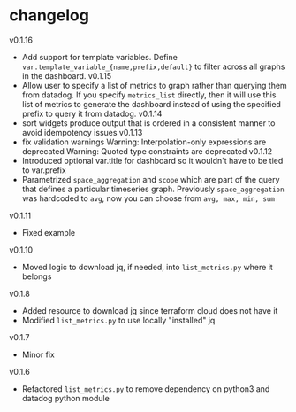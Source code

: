 # changelog
v0.1.16
- Add support for template variables. Define `var.template_variable_{name,prefix,default}`
  to filter across all graphs in the dashboard.
v0.1.15
- Allow user to specify a list of metrics to graph rather than querying them from datadog.
  If you specify `metrics_list` directly, then it will use this list of metrics to generate
  the dashboard instead of using the specified prefix to query it from datadog.
v0.1.14
- sort widgets
  produce output that is ordered in a consistent manner to avoid idempotency issues
v0.1.13
- fix validation warnings
  Warning: Interpolation-only expressions are deprecated
  Warning: Quoted type constraints are deprecated
v0.1.12
- Introduced optional var.title for dashboard so it wouldn't have to be tied to var.prefix
- Parametrized `space_aggregation` and `scope` which are part of the query that defines
  a particular timeseries graph. Previously `space_aggregation` was hardcoded to `avg`,
  now you can choose from `avg, max, min, sum`

v0.1.11
- Fixed example

v0.1.10
- Moved logic to download jq, if needed, into `list_metrics.py` where it belongs

v0.1.8
- Added resource to download jq since terraform cloud does not have it
- Modified `list_metrics.py` to use locally "installed" jq

v0.1.7
- Minor fix

v0.1.6
- Refactored `list_metrics.py` to remove dependency on python3 and datadog python module

